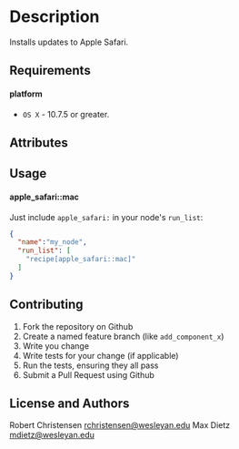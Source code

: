 Description
===========
Installs updates to Apple Safari.

Requirements
------------
#### platform
- `OS X` - 10.7.5 or greater.

Attributes
----------

Usage
-----
#### apple_safari::mac

Just include `apple_safari:` in your node's `run_list`:

```json
{
  "name":"my_node",
  "run_list": [
    "recipe[apple_safari::mac]"
  ]
}
```

Contributing
------------

1. Fork the repository on Github
2. Create a named feature branch (like `add_component_x`)
3. Write you change
4. Write tests for your change (if applicable)
5. Run the tests, ensuring they all pass
6. Submit a Pull Request using Github

License and Authors
-------------------
Robert Christensen <rchristensen@wesleyan.edu> 
Max Dietz <mdietz@wesleyan.edu>